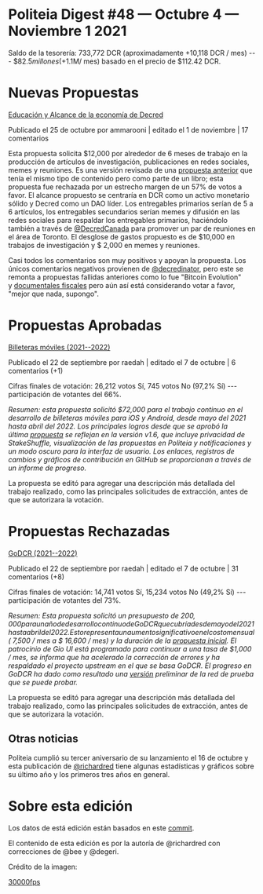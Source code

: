 # Politeia Digest #48 — Octubre 4 — Noviembre 1 2021

Saldo de la tesorería: 733,772 DCR (aproximadamente +10,118 DCR / mes) --- $$82.5 millones (+ $1.1M/ mes) basado en el precio de $112.42 DCR.

Nuevas Propuestas
=================

[Educación y Alcance de la economía de Decred](https://proposals.decred.org/record/c1f5b5c)

Publicado el 25 de octubre por ammarooni | editado el 1 de noviembre | 17 comentarios

Esta propuesta solicita $12,000 por alrededor de 6 meses de trabajo en la producción de artículos de investigación, publicaciones en redes sociales, memes y reuniones. Es una versión revisada de una [propuesta anterior](https://proposals-archive.decred.org/proposals/9e1d644) que tenía el mismo tipo de contenido pero como parte de un libro; esta propuesta fue rechazada por un estrecho margen de un 57% de votos a favor. El alcance propuesto se centraría en DCR como un activo monetario sólido y Decred como un DAO líder. Los entregables primarios serían de 5 a 6 artículos, los entregables secundarios serían memes y difusión en las redes sociales para respaldar los entregables primarios, haciéndolo también a través de [@DecredCanada](http://twitter.com/DecredCanada) para promover un par de reuniones en el área de Toronto. El desglose de gastos propuesto es de $10,000 en trabajos de investigación y $ 2,000 en memes y reuniones.

Casi todos los comentarios son muy positivos y apoyan la propuesta. Los únicos comentarios negativos provienen de [@decredinator](http://twitter.com/decredinator), pero este se remonta a propuestas fallidas anteriores como lo fue "Bitcoin Evolution" y [documentales fiscales](https://proposals.decred.org/record/ae609f1) pero aún así está considerando votar a favor, "mejor que nada, supongo".

Propuestas Aprobadas
====================

[Billeteras móviles (2021--2022)](https://proposals.decred.org/record/6db3c4e)

Publicado el 22 de septiembre por raedah | editado el 7 de octubre | 6 comentarios (+1)

Cifras finales de votación: 26,212 votos Sí, 745 votos No (97,2% Sí) --- participación de votantes del 66%.

*Resumen: esta propuesta solicitó $72,000 para el trabajo continuo en el desarrollo de billeteras móviles para iOS y Android, desde mayo del 2021 hasta abril del 2022. Los principales logros desde que se aprobó la última *[*propuesta*](https://proposals-archive.decred.org/proposals/bc499c9)* se reflejan en la versión v1.6, que incluye privacidad de StakeShuffle, visualización de las propuestas en Politeia y notificaciones y un modo oscuro para la interfaz de usuario. Los enlaces, registros de cambios y gráficos de contribución en GitHub se proporcionan a través de un informe de progreso.*

La propuesta se editó para agregar una descripción más detallada del trabajo realizado, como las principales solicitudes de extracción, antes de que se autorizara la votación.

Propuestas Rechazadas
=====================

[GoDCR (2021--2022)](https://proposals.decred.org/record/f7d9fc8)

Publicado el 22 de septiembre por raedah | editado el 7 de octubre | 31 comentarios (+8)

Cifras finales de votación: 14,741 votos Sí, 15,234 votos No (49,2% Sí) --- participación de votantes del 73%.

*Resumen: Esta propuesta solicitó un presupuesto de $200,000 para un año de desarrollo continuo de GoDCR que cubría desde mayo del 2021 hasta abril del 2022. Esto representa un aumento significativo en el costo mensual ($ 7,500 / mes a $ 16,600 / mes) y la duración de la *[*propuesta inicial*](https://proposals-archive.decred.org/proposals/e5c8051)*. El patrocinio de Gio UI está programado para continuar a una tasa de $1,000 / mes, se informa que ha acelerado la corrección de errores y ha respaldado el proyecto upstream en el que se basa GoDCR. El progreso en GoDCR ha dado como resultado una *[*versión*](https://github.com/planetdecred/godcr/releases)* preliminar de la red de prueba que se puede probar.*

La propuesta se editó para agregar una descripción más detallada del trabajo realizado, como las principales solicitudes de extracción, antes de que se autorizara la votación.

Otras noticias
--------------

Politeia cumplió su tercer aniversario de su lanzamiento el 16 de octubre y esta publicación de [@richardred](http://twitter.com/richardred) tiene algunas estadísticas y gráficos sobre su último año y los primeros tres años en general.

Sobre esta edición
==================

Los datos de está edición están basados en este [commit](https://blockcommons.red/politeia-digest/issue047/%7Blink%7D).

El contenido de esta edición es por la autoría de @richardred con correcciones de @bee y @degeri.

Crédito de la imagen: 

[30000fps](https://medium.com/u/4ddb49ebcb04?source=post_page-----e361f1c55e70-----------------------------------)
